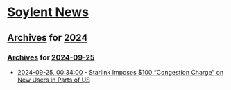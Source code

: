 # [Soylent News](../../../README.md)

## [Archives](../../index.md) for [2024](../index.md)

### [Archives](../../index.md) for [2024-09-25](index.md)

* [2024-09-25, 00:34:00](https://soylentnews.org/article.pl?sid=24/09/23/1255231&from=rss) - [Starlink Imposes $100 “Congestion Charge” on New Users in Parts of US](https://soylentnews.org/article.pl?sid=24/09/23/1255231&from=rss)
